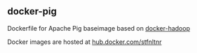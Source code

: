 ## docker-pig
Dockerfile for Apache Pig baseimage based on [docker-hadoop](https://github.com/loete/docker-hadoop)

Docker images are hosted at [hub.docker.com/stfnltnr](https://hub.docker.com/r/stfnltnr/pig/tags)
